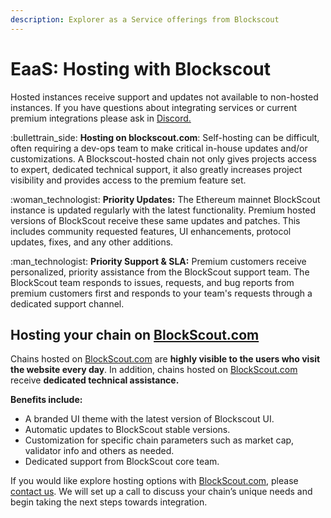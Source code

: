 ```yaml
---
description: Explorer as a Service offerings from Blockscout
---
```


# EaaS: Hosting with Blockscout

Hosted instances receive support and updates not available to non-hosted instances. If you have questions about integrating services or current premium integrations please ask in [Discord.](https://discord.gg/XmNatGKbPS)

:bullettrain\_side: **Hosting on blockscout.com**: Self-hosting can be difficult, often requiring a dev-ops team to make critical in-house updates and/or customizations. A Blockscout-hosted chain not only gives projects access to expert, dedicated technical support, it also greatly increases project visibility and provides access to the premium feature set.

:woman\_technologist: **Priority Updates:** The Ethereum mainnet BlockScout instance is updated regularly with the latest functionality. Premium hosted versions of BlockScout receive these same updates and patches. This includes community requested features, UI enhancements, protocol updates, fixes, and any other additions.

:man\_technologist: **Priority Support & SLA:** Premium customers receive personalized, priority assistance from the BlockScout support team. The BlockScout team responds to issues, requests, and bug reports from premium customers first and responds to your team's requests through a dedicated support channel.

## **Hosting your chain on** [**BlockScout.com**](http://blockscout.com/)

Chains hosted on [BlockScout.com](http://blockscout.com/) are **highly visible to the users who visit the website every day**. In addition, chains hosted on [BlockScout.com](http://blockscout.com/) receive **dedicated technical assistance.**

**Benefits include:**

* A branded UI theme with the latest version of Blockscout UI.
* Automatic updates to BlockScout stable versions.
* Customization for specific chain parameters such as market cap, validator info and others as needed.
* Dedicated support from BlockScout core team.

If you would like explore hosting options with [BlockScout.com](http://blockscout.com/), please [contact us](https://discord.com/invite/ZUnrZTK). We will set up a call to discuss your chain’s unique needs and begin taking the next steps towards integration.

